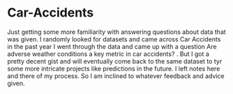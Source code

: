 # Car-Accidents

Just getting some more familiarity with answering questions about data that was given. I randomly looked for datasets and came across Car Accidents in the past year
I went through the data and came up with a question Are adverse weather conditions a key metric in car accidents? . But I got a pretty decent gist and will eventually come back to the same dataset to tyr some more intricate projects like predictions in the future. I left notes here and there of my process. So I am inclined to whatever feedback and advice given. 
